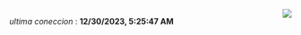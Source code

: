 <div style="display: flex; justify-content: space-between;">
 <p align="right"><i>ultima coneccion</i> : <b>12/30/2023, 5:25:47 AM</b></p> 
 <img src="https://img.shields.io/badge/GitHub%20Action%20Status-Online-brightgreen?style=flat&logo=githubactions&logoColor=%23ffffff&labelColor=%23181717&color=%232088FF" />
</div>

<!--START_SECTION:waka-->
<!--END_SECTION:waka-->
